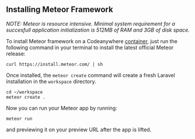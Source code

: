 ## Installing Meteor Framework
_NOTE: Meteor is resource intensive. Minimal system requirement for a succesfull application initialization is 512MB of RAM and 3GB of disk space._

To install Meteor framework on a Codeanywhere [container](#container), just run the following command in your terminal to install the latest official Meteor release:

~~~~
curl https://install.meteor.com/ | sh
~~~~

Once installed, the `meteor create` command will create a fresh Laravel installation in the `workspace` directory.

~~~~
cd ~/workspace
meteor create .
~~~~

Now you can run your Meteor app by running:

~~~~
meteor run
~~~~

and previewing it on your preview URL after the app is lifted.
